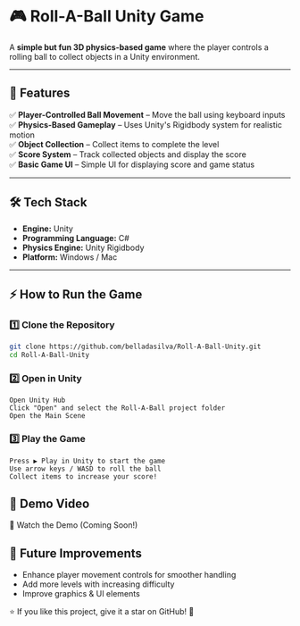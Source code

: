 # 🎮 Roll-A-Ball Unity Game  

A **simple but fun 3D physics-based game** where the player controls a rolling ball to collect objects in a Unity environment.  

---

## 🚀 Features  

✅ **Player-Controlled Ball Movement** – Move the ball using keyboard inputs  
✅ **Physics-Based Gameplay** – Uses Unity's Rigidbody system for realistic motion  
✅ **Object Collection** – Collect items to complete the level  
✅ **Score System** – Track collected objects and display the score  
✅ **Basic Game UI** – Simple UI for displaying score and game status  

---

## 🛠️ Tech Stack  

- **Engine:** Unity 
- **Programming Language:** C#  
- **Physics Engine:** Unity Rigidbody  
- **Platform:** Windows / Mac  

---

## ⚡ How to Run the Game  

### 1️⃣ Clone the Repository  
```bash
git clone https://github.com/belladasilva/Roll-A-Ball-Unity.git
cd Roll-A-Ball-Unity
```
### 2️⃣ Open in Unity
```
Open Unity Hub
Click "Open" and select the Roll-A-Ball project folder
Open the Main Scene
```
### 3️⃣ Play the Game
```
Press ▶ Play in Unity to start the game
Use arrow keys / WASD to roll the ball
Collect items to increase your score!
```

## 🎥 Demo Video
🔗 Watch the Demo (Coming Soon!)

## 📌 Future Improvements
- Enhance player movement controls for smoother handling
- Add more levels with increasing difficulty
- Improve graphics & UI elements

⭐ If you like this project, give it a star on GitHub! 🌟
